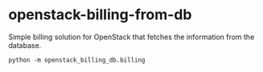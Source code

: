 # openstack-billing-from-db
Simple billing solution for OpenStack that fetches the information from the
database.

`python -m openstack_billing_db.billing`
